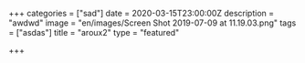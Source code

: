 +++
categories = ["sad"]
date = 2020-03-15T23:00:00Z
description = "awdwd"
image = "en/images/Screen Shot 2019-07-09 at 11.19.03.png"
tags = ["asdas"]
title = "aroux2"
type = "featured"

+++
